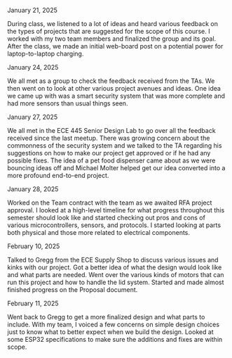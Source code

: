 January 21, 2025

During class, we listened to a lot of ideas and heard various feedback on the types of projects that are suggested for the scope of this course. I worked with my two team members and finalized the group and its goal.
After the class, we made an initial web-board post on a potential power for laptop-to-laptop charging.

January 24, 2025

We all met as a group to check the feedback received from the TAs. We then went on to look at other various project avenues and ideas. One idea we came up with was a smart security system that was
more complete and had more sensors than usual things seen. 

January 27, 2025

We all met in the ECE 445 Senior Design Lab to go over all the feedback received since the last meetup. There was growing concern about the commonness of the security system and we talked to the TA regarding 
his suggestions on how to make our project get approved or if he had any possible fixes. The idea of a pet food dispenser came about as we were bouncing ideas off and Michael Molter helped get our idea
converted into a more profound end-to-end project.

January 28, 2025

Worked on the Team contract with the team as we awaited RFA project approval. I looked at a high-level timeline for what progress throughout this semester should look like and started checking out
pros and cons of various microcontrollers, sensors, and protocols. I started looking at parts both physical and those more related to electrical components.

February 10, 2025

Talked to Gregg from the ECE Supply Shop to discuss various issues and kinks with our project. Got a better idea of what the design would look like and what parts are needed. Went over the various kinds of
motors that can run this project and how to handle the lid system. Started and made almost finished progress on the Proposal document.

February 11, 2025

Went back to Gregg to get a more finalized design and what parts to include. With my team, I voiced a few concerns on simple design choices just to know what to better expect when we build the design.
Looked at some ESP32 specifications to make sure the additions and fixes are within scope.
